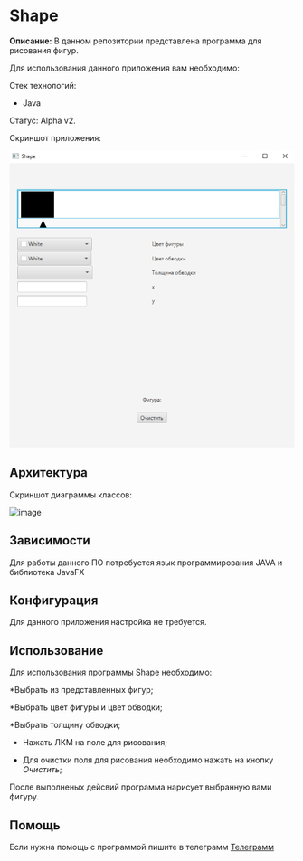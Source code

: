 # Shape
**Описание:** В данном репозитории представлена программа для рисования фигур.


Для использования данного приложения вам необходимо:


Стек технологий:

* Java
  
Статус: Alpha v2.

Скриншот приложения:

![image](https://github.com/ZXCpikachu/Shape/blob/main/Shape1.PNG)

## Архитектура

Скриншот диаграммы классов:

![image](https://github.com/ZXCpikachu/Shape/blob/main/Сlasses.PNG)

## Зависимости

Для работы данного ПО потребуется язык программирования JAVA и библиотека JavaFX


## Конфигурация

Для данного приложения настройка не требуется.

## Использование 

Для использования программы Shape необходимо:

*Выбрать из представленных фигур;

*Выбрать цвет фигуры и цвет обводки;

*Выбрать толщину обводки;

* Нажать ЛКМ на поле для рисования;

* Для очистки поля для рисования необходимо нажать на кнопку *Очистить*;

После выполненых дейсвий программа нарисует выбранную вами фигуру.

## Помощь

Если нужна помощь с программой пишите в телеграмм [Телеграмм](https://t.me/Nazerika)

